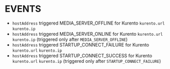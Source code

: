 # EVENTS
  - `hostAddress` triggered MEDIA_SERVER_OFFLINE for Kurento `kurento.url` `kurento.ip`
  - `hostAddress` triggered MEDIA_SERVER_ONLINE for Kurento `kurento.url` `kurento.ip` (triggered only after `MEDIA_SERVER_OFFLINE`)
  - `hostAddress` triggered STARTUP_CONNECT_FAILURE for Kurento `kurento.url` `kurento.ip`
  - `hostAddress` triggered STARTUP_CONNECT_SUCCESS for Kurento `kurento.url` `kurento.ip` (triggered only after `STARTUP_CONNECT_FAILURE`)
